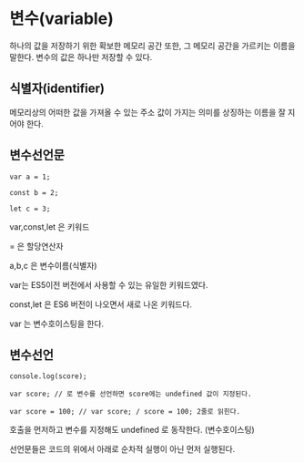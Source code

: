 # 변수(variable)

하나의 값을 저장하기 위한 확보한 메모리 공간 또한, 그 메모리 공간을 가르키는 이름을 말한다.
변수의 값은 하나만 저장할 수 있다.

## 식별자(identifier)

메모리상의 어떠한 값을 가져올 수 있는 주소
값이 가지는 의미를 상징하는 이름을 잘 지어야 한다.

## 변수선언문

```
var a = 1;

const b = 2;

let c = 3;
```

var,const,let 은 키워드

= 은 할당연산자

a,b,c 은 변수이름(식별자) 

var는 ES5이전 버전에서 사용할 수 있는 유일한 키워드였다.

const,let 은 ES6 버전이 나오면서 새로 나온 키워드다.

var 는 변수호이스팅을 한다.

## 변수선언

```
console.log(score);

var score; // 로 변수를 선언하면 score에는 undefined 값이 지정된다.

var score = 100; // var score; / score = 100; 2줄로 읽힌다.
```

호출을 먼저하고 변수를 지정해도 undefined 로 동작한다. (변수호이스팅)

선언문들은 코드의 위에서 아래로 순차적 실행이 아닌 먼저 실행된다.
